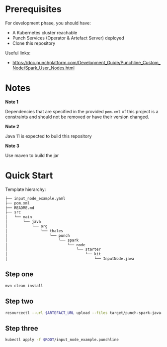 # Prerequisites

For development phase, you should have:

- A Kubernetes cluster reachable
- Punch Services (Operator & Artefact Server) deployed
- Clone this repository

Useful links:

- https://doc.punchplatform.com/Development_Guide/Punchline_Custom_Node/Spark_User_Nodes.html

# Notes

**Note 1**

Dependencies that are specified in the provided `pom.xml` of this project is a constraints and should not be removed or have their version changed.

**Note 2**

Java 11 is expected to build this repository

**Note 3**

Use maven to build the jar

# Quick Start

Template hierarchy:

```sh
├── input_node_example.yaml
├── pom.xml
├── README.md
├── src
│   └── main
│       └── java
│           └── org
│               └── thales
│                   └── punch
│                       └── spark
│                           └── node
│                               └── starter
│                                   └── kit
│                                       └── InputNode.java
```

## Step one

```sh
mvn clean install
```

## Step two

```sh
resourcectl --url $ARTEFACT_URL upload --files target/punch-spark-java-node-starter-kit-1.0-SNAPSHOT-artefact.zip
```

## Step three

```sh
kubectl apply -f $ROOT/input_node_example.punchline
```